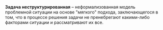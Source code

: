 **Задача неструктурированная** – неформализованная модель проблемной ситуации на основе "мягкого" подхода, заключающегося в том, что в процессе решения задачи не пренебрегают какими-либо факторами ситуации и рассматривают их все.
